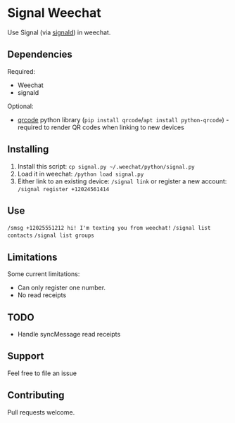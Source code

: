 # Signal Weechat

Use Signal (via [signald](https://gitlab.com/thefinn93/signald)) in weechat.

## Dependencies

Required:

* Weechat
* signald

Optional:
* [qrcode](https://pypi.python.org/pypi/qrcode) python library (`pip install qrcode`/`apt install python-qrcode`) - required to render QR codes when linking to new devices


## Installing

1. Install this script: `cp signal.py ~/.weechat/python/signal.py`
2. Load it in weechat: `/python load signal.py`
3. Either link to an existing device: `/signal link` or register a new account: `/signal register +12024561414`


## Use

`/smsg +12025551212 hi! I'm texting you from weechat!`
`/signal list contacts`
`/signal list groups`


## Limitations

Some current limitations:

* Can only register one number.
* No read receipts

## TODO

* Handle syncMessage read receipts

## Support

Feel free to file an issue

## Contributing

Pull requests welcome.
